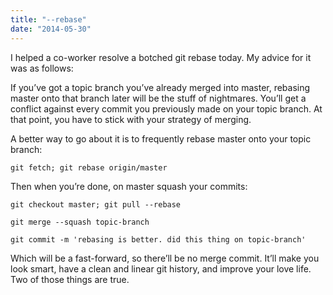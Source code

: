 ```yaml
---
title: "--rebase"
date: "2014-05-30"
---
```


I helped a co-worker resolve a botched git rebase today. My advice for it was as follows:

If you’ve got a topic branch you’ve already merged into master, rebasing master onto that branch later will be the stuff of nightmares. You’ll get a conflict against every commit you previously made on your topic branch. At that point, you have to stick with your strategy of merging.

A better way to go about it is to frequently rebase master onto your topic branch:

`git fetch; git rebase origin/master`

Then when you’re done, on master squash your commits:

`git checkout master; git pull --rebase`

`git merge --squash topic-branch`

`git commit -m 'rebasing is better. did this thing on topic-branch'`

Which will be a fast-forward, so there’ll be no merge commit. It’ll make you look smart, have a clean and linear git history, and improve your love life. Two of those things are true.
